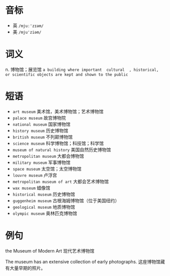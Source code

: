 # 音标

- 英 `/mjuː'zɪəm/`
- 美 `/mju'ziəm/`

# 词义

n. 博物馆；展览馆
`a building where important  cultural  , historical, or scientific objects are kept and shown to the public`

# 短语

- `art museum` 美术馆，美术博物馆；艺术博物馆
- `palace museum` 故宫博物院
- `national museum` 国家博物馆
- `history museum` 历史博物馆
- `british museum` 不列颠博物馆
- `science museum` 科学博物馆；科技馆；科学馆
- `museum of natural history` 美国自然历史博物馆
- `metropolitan museum` 大都会博物馆
- `military museum` 军事博物馆
- `space museum` 太空馆；太空博物馆
- `louvre museum` 卢浮宫
- `metropolitan museum of art` 大都会艺术博物馆
- `wax museum` 蜡像馆
- `historical museum` 历史博物馆
- `guggenheim museum` 古根海姆博物馆（位于美国纽约）
- `geological museum` 地质博物馆
- `olympic museum` 奥林匹克博物馆

# 例句

the Museum of Modern Art
现代艺术博物馆

The museum has an extensive collection of early photographs.
这座博物馆藏有大量早期的照片。


